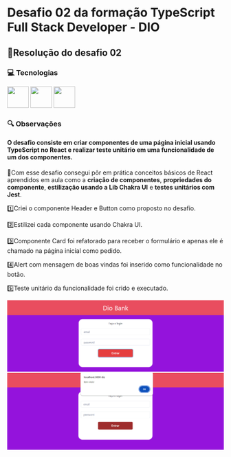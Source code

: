 # Desafio 02 da formação TypeScript Full Stack Developer - DIO

## 📝Resolução do desafio 02

### 💻 Tecnologias

<div>
<img src="https://cdn.jsdelivr.net/gh/devicons/devicon/icons/typescript/typescript-original.svg" width="50px" height="50px"/>
<img src="https://cdn.jsdelivr.net/gh/devicons/devicon/icons/react/react-original.svg" width="50px" height="50px"/>
<img src="https://cdn.jsdelivr.net/gh/devicons/devicon/icons/jest/jest-plain.svg" width="50px" height="50px"/>
</div>

### 🔍 Observações

#### O desafio consiste em criar componentes de uma página inicial usando TypeScript no React e realizar teste unitário em uma funcionalidade de um dos componentes.

🧪Com esse desafio consegui pôr em prática conceitos básicos de React aprendidos em aula como a **criação de componentes**, **propriedades do componente**, **estilização usando a Lib Chakra UI** e **testes unitários com Jest**.

1️⃣Criei o componente Header e Button como proposto no desafio.

2️⃣Estilizei cada componente usando Chakra UI.

3️⃣Componente Card foi refatorado para receber o formulário e apenas ele é chamado na página inicial como pedido.

4️⃣Alert com mensagem de boas vindas foi inserido como funcionalidade no botão.

5️⃣Teste unitário da funcionalidade foi crido e executado.


![tela inicial](image-2.png)
![alert login](image-1.png)





